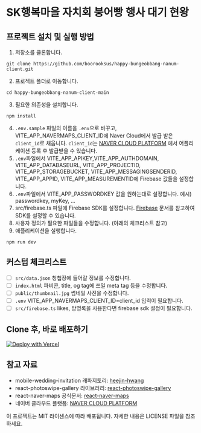 # SK행복마을 자치회 붕어빵 행사 대기 현왕

## 프로젝트 설치 및 실행 방법

1. 저장소를 클론합니다.

```
git clone https://github.com/boorooksus/happy-bungeobbang-nanum-client.git
```

2. 프로젝트 폴더로 이동합니다.

```
cd happy-bungeobbang-nanum-client-main
```

3. 필요한 의존성을 설치합니다.

```
npm install
```

4. `.env.sample` 파일의 이름을 `.env`으로 바꾸고, VITE_APP_NAVERMAPS_CLIENT_ID에 Naver Cloud에서 발급 받은 `client_id`로 채웁니다. `client_id`는 [NAVER CLOUD PLATFORM](https://console.ncloud.com/naver-service/application) 에서 어플리케이션 등록 후 발급받을 수 있습니다.
5. `.env`파일에서 VITE_APP_APIKEY,VITE_APP_AUTHDOMAIN, VITE_APP_DATABASEURL, VITE_APP_PROJECTID, VITE_APP_STORAGEBUCKET, VITE_APP_MESSAGINGSENDERID, VITE_APP_APPID, VITE_APP_MEASUREMENTID에 Firebase 값들을 설정합니다.
6. `.env`파일에서 VITE_APP_PASSWORDKEY 값을 원하는대로 설정합니다. 예시) passwordkey, myKey, ...
7. src/firebase.ts 파일에 Firebase SDK를 설정합니다. [Firebase](https://firebase.google.com/docs/web/setup?hl=ko) 문서를 참고하여 SDK를 설정할 수 있습니다.
8. 사용자 정의가 필요한 파일들을 수정합니다. (아래의 체크리스트 참고)
9. 애플리케이션을 실행합니다.

```
npm run dev
```

## 커스텀 체크리스트

- [ ] `src/data.json` 청첩장에 들어갈 정보를 수정합니다.
- [ ] `index.html` 파비콘, title, og tag에 쓰일 meta tag 등을 수정합니다.
- [ ] `public/thumbnail.jpg` 썸네일 사진을 수정합니다.
- [ ] `.env` VITE_APP_NAVERMAPS_CLIENT_ID=client_id 입력이 필요합니다.
- [ ] `src/firebase.ts` likes, 방명록을 사용한다면 firebase sdk 설정이 필요합니다.

## Clone 후, 바로 배포하기

[![Deploy with Vercel](https://vercel.com/button)](https://vercel.com/new/clone?repository-url=https%3A%2F%2Fgithub.com%2Fheejin-hwang%2Fmobile-wedding-invitation)

## 참고 자료

- mobile-wedding-invitation 래파지토리: [heejin-hwang](https://github.com/heejin-hwang/mobile-wedding-invitation)
- react-photoswipe-gallery 라이브러리: [react-photoswipe-gallery](https://www.npmjs.com/package/react-photoswipe-gallery)
- react-naver-maps 공식문서: [react-naver-maps](https://zeakd.github.io/react-naver-maps/)
- 네이버 클라우드 플랫폼: [NAVER CLOUD PLATFORM](https://console.ncloud.com/naver-service/application)

이 프로젝트는 MIT 라이센스에 따라 배포됩니다. 자세한 내용은 LICENSE 파일을 참조하세요.
